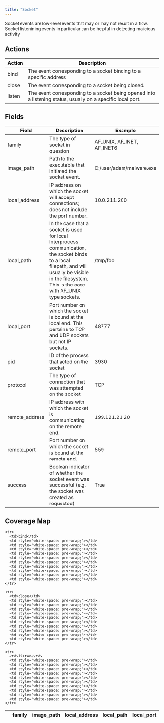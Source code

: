 ```yaml
---
title: "Socket"
---
```

Socket events are low-level events that may or may not result in a flow. Socket listenining events in particular can be helpful in detecting malicious activity.

## Actions
|Action|Description|
|---|---|
|bind|The event corresponding to a socket binding to a specific address|
|close|The event corresponding to a socket being closed.|
|listen|The event corresponding to a socket being opened into a listening status, usually on a specific local port.|

## Fields
|Field|Description|Example|
|---|---|---|
family|The type of socket in question|AF_UNIX, AF_INET, AF_INET6
image_path|Path to the executable that initiated the socket event.|C:/user/adam/malware.exe
local_address|IP address on which the socket will accept connections; does not include the port number.|10.0.211.200
local_path|In the case that a socket is used for local interprocess communication, the socket binds to a local filepath, and will usually be visible in the filesystem. This is the case with AF_UNIX type sockets.|/tmp/foo
local_port|Port number on which the socket is bound at the local end. This pertains to TCP and UDP sockets but not IP sockets.|48777
pid|ID of the process that acted on the socket|3930
protocol|The type of connection that was attempted on the socket|TCP
remote_address|IP address with which the socket is communicating on the remote end.|199.121.21.20
remote_port|Port number on which the socket is bound at the remote end.|559
success|Boolean indicator of whether the socket event was successful (e.g. the socket was created as requested)|True

## Coverage Map
<table>
  <thead>
    <tr>
      <th />
      <th>family</th>
      <th>image_path</th>
      <th>local_address</th>
      <th>local_path</th>
      <th>local_port</th>
      <th>pid</th>
      <th>protocol</th>
      <th>remote_address</th>
      <th>remote_port</th>
      <th>success</th>
    </tr>
  </thead>
  <tbody>
    
    <tr>
      <td>bind</td>
      <td style="white-space: pre-wrap;"></td>
      <td style="white-space: pre-wrap;"></td>
      <td style="white-space: pre-wrap;"></td>
      <td style="white-space: pre-wrap;"></td>
      <td style="white-space: pre-wrap;"></td>
      <td style="white-space: pre-wrap;"></td>
      <td style="white-space: pre-wrap;"></td>
      <td style="white-space: pre-wrap;"></td>
      <td style="white-space: pre-wrap;"></td>
      <td style="white-space: pre-wrap;"></td>
    </tr>
    
    <tr>
      <td>close</td>
      <td style="white-space: pre-wrap;"></td>
      <td style="white-space: pre-wrap;"></td>
      <td style="white-space: pre-wrap;"></td>
      <td style="white-space: pre-wrap;"></td>
      <td style="white-space: pre-wrap;"></td>
      <td style="white-space: pre-wrap;"></td>
      <td style="white-space: pre-wrap;"></td>
      <td style="white-space: pre-wrap;"></td>
      <td style="white-space: pre-wrap;"></td>
      <td style="white-space: pre-wrap;"></td>
    </tr>
    
    <tr>
      <td>listen</td>
      <td style="white-space: pre-wrap;"></td>
      <td style="white-space: pre-wrap;"></td>
      <td style="white-space: pre-wrap;"></td>
      <td style="white-space: pre-wrap;"></td>
      <td style="white-space: pre-wrap;"></td>
      <td style="white-space: pre-wrap;"></td>
      <td style="white-space: pre-wrap;"></td>
      <td style="white-space: pre-wrap;"></td>
      <td style="white-space: pre-wrap;"></td>
      <td style="white-space: pre-wrap;"></td>
    </tr>
    
  </tbody>
</table>
